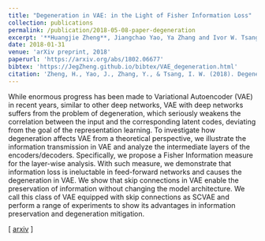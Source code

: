 ```yaml
---
title: "Degeneration in VAE: in the Light of Fisher Information Loss"
collection: publications
permalink: /publication/2018-05-08-paper-degeneration
excerpt: '**Huangjie Zheng**, Jiangchao Yao, Ya Zhang and Ivor W. Tsang'
date: 2018-01-31
venue: 'arXiv preprint, 2018'
paperurl: 'https://arxiv.org/abs/1802.06677'
bibtex: 'https://JegZheng.github.io/bibtex/VAE_degeneration.html'
citation: 'Zheng, H., Yao, J., Zhang, Y., & Tsang, I. W. (2018). Degeneration in VAE: in the Light of Fisher Information Loss. arXiv preprint arXiv:1802.06677.'
---
```

While enormous progress has been made to Variational Autoencoder (VAE) in recent years, similar to other deep networks, VAE with deep networks suffers from the problem of degeneration, which seriously weakens the correlation between the input and the corresponding latent codes, deviating from the goal of the representation learning. To investigate how degeneration affects VAE from a theoretical perspective, we illustrate the information transmission in VAE and analyze the intermediate layers of the encoders/decoders. Specifically, we propose a Fisher Information measure for the layer-wise analysis. With such measure, we demonstrate that information loss is ineluctable in feed-forward networks and causes the degeneration in VAE. We show that skip connections in VAE enable the preservation of information without changing the model architecture. We call this class of VAE equipped with skip connections as SCVAE and perform a range of experiments to show its advantages in information preservation and degeneration mitigation.

\[ [arxiv](https://arxiv.org/abs/1802.06677) \]
